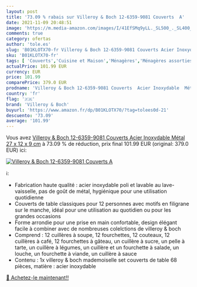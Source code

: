 ```yaml
---
layout: post
title: '73.09 % rabais sur Villeroy & Boch 12-6359-9081 Couverts  A'
date: 2021-11-09 20:48:51
image: 'https://m.media-amazon.com/images/I/41EfSMq9yLL._SL500_._SL400_.jpg'
comments: true
category: ofertas
author: 'tole.es'
slug: 'B01KLOTX70-fr Villeroy & Boch 12-6359-9081 Couverts Acier Inoxydable...'
sku: 'B01KLOTX70-fr'
tags: [ 'Couverts','Cuisine et Maison','Ménagères','Ménagères assorties','Vaisselle et arts de la table','villeroy & boch', ]
actualPrice: 101.99 EUR
currency: EUR
price: 101.99
comparePrice: 379.0 EUR
prodname: 'Villeroy & Boch 12-6359-9081 Couverts  Acier Inoxydable  Métal  27 x 12 x 9 cm'
country: 'fr'
flag: '🇫🇷'
brand: 'Villeroy & Boch'
buyurl: 'https://www.amazon.fr/dp/B01KLOTX70/?tag=tolees0d-21'
descuento: '73.09'
average: '101.99'
---
```


Vous avez [Villeroy & Boch 12-6359-9081 Couverts  Acier Inoxydable  Métal  27 x 12 x 9 cm](https://www.amazon.fr/dp/B01KLOTX70/?tag=tolees0d-21)  à  73.09 % de réduction, prix final  101.99 EUR (original: 379.0 EUR) ici:

[![Villeroy & Boch 12-6359-9081 Couverts  A](https://m.media-amazon.com/images/I/41EfSMq9yLL._SL500_._SL400_.jpg)](https://www.amazon.fr/dp/B01KLOTX70/?tag=tolees0d-21)

ℹ️:

- Fabrication haute qualité : acier inoxydable poli et lavable au lave-vaisselle, pas de goût de métal, hygiénique pour une utilisation quotidienne
- Couverts de table classiques pour 12 personnes avec motifs en filigrane sur le manche, idéal pour une utilisation au quotidien ou pour les grandes occasions
- Forme arrondie pour une prise en main confortable, design élégant facile à combiner avec de nombreuses colelctions de villeroy & boch
- Comprend : 12 cuillères à soupe, 12 fourchettes, 12 couteaux, 12 cuillères à café, 12 fourchettes à gâteau, un cuillère à sucre, un pelle à tarte, un cuillère à légumes, un cuillère et un fourchette à salade, un louche, un fourchette à viande, un cuillère à sauce
- Contenu : 1x villeroy & boch mademoiselle set couverts de table 68 pièces, matière : acier inoxydable

[🛒 Achetez-le maintenant!!](https://www.amazon.fr/dp/B01KLOTX70/?tag=tolees0d-21)
